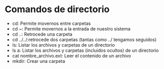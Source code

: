 # Comandos de directorio
- cd: Permite movernos entre carpetas
- cd ~: Permite movernos a la entrada de nuestro sistema
- cd ..: Retrocede una carpeta
- cd ../../:retrocede dos carpetas (tantas como ../ tengamos seguidos)
- ls: Listar los archivos y carpetas de un directorio
- ls a: Listar los archivos y carpetas (incluidos ocultos) de un directorio
- cat nombre_archivo.ext: Leer el contenido de un archivo
- mkdir: Crear una carpeta